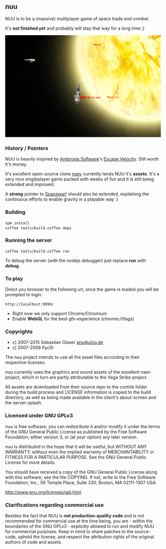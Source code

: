 ## nuu
NUU is to be a (massive) multiplayer game of space trade and combat. 

It's **not finished yet** and probably will stay that way for a long time ;)

![screenshot](https://raw.githubusercontent.com/hakt0r/nuu/master/screenshot.png "NUU in action - screenshot")

### History / Pointers
NUU is heavily inspired by [Ambrosia Software](http://www.ambrosiasw.com/)'s [Escape Velocity](http://www.ambrosiasw.com/games/evn/). Still worth it's money.

It's excellent open-source clone [naev](http://blog.naev.org/) currently lends NUU it's **assets**. It's a very nice singleplayer game packed with weeks of fun and it is still being extended and improved.

A **strong** pointer to [Spacewar!](http://en.wikipedia.org/wiki/Spacewar_(video_game)) should also be extended, explaining the continuous efforts to enable gravity in a playable way :)

### Building

    npm install
    coffee tools/build.coffee deps
  
### Running the server

    coffee tools/build.coffee run
  
To debug the server (with the nodejs debugger) just replace **run** with **debug**.

### To play

  Direct you browser to the following url, once the game is loaded you will be prompted to login.

    http://localhost:9999/

  * Right now we only support Chrome/Chromium
  * Enable **WebGL** for the best gfx-experience (chrome://flags)

### Copyrights

  * c) 2007-2015 Sebastian Glaser <anx@ulzq.de>
  * c) 2007-2008 flyc0r

  The nuu project intends to use all the asset files according to
  their respective licenses.

  nuu currently uses the graphics and sound assets of the excellent
  naev project, which in turn are partly attributable to the
  Vega Strike project.

  All assets are downloaded from their source repo to the contrib
  folder during the build process and LICENSE information is copied
  to the build directory, as well as being made available in the
  client's about-screen and the server-splash.

### Licensed under GNU GPLv3

nuu is free software; you can redistribute it and/or modify
it under the terms of the GNU General Public License as published by
the Free Software Foundation; either version 3, or (at your option)
any later version.

nuu is distributed in the hope that it will be useful,
but WITHOUT ANY WARRANTY; without even the implied warranty of
MERCHANTABILITY or FITNESS FOR A PARTICULAR PURPOSE.  See the
GNU General Public License for more details.

You should have received a copy of the GNU General Public License
along with this software; see the file COPYING.  If not, write to
the Free Software Foundation, Inc., 59 Temple Place, Suite 330,
Boston, MA 02111-1307 USA

http://www.gnu.org/licenses/gpl.html

### Clarifications regarding commercial use

Besides the fact that NUU is **not production-quality code** and is not recommended for commercial use at the time being, you are - within the boundaries of the GNU GPLv3 - explicitly allowed to run and modify NUU for commercial purposes.
Keep in mind to share patches to the source-code, uphold the license, and respect the attribution rights of the original authors of code and assets.
